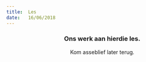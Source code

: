 ```yaml
---
title:  Les
date:   16/06/2018
---
```


### <center>Ons werk aan hierdie les.</center>
<center>Kom asseblief later terug.</center>
